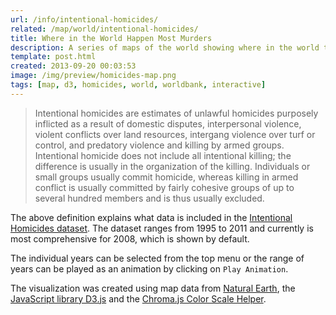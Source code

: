 ```yaml
---
url: /info/intentional-homicides/
related: /map/world/intentional-homicides/
title: Where in the World Happen Most Murders
description: A series of maps of the world showing where in the world the least and the most murders happen for the years 1995 to 2011.
template: post.html
created: 2013-09-20 00:03:53
image: /img/preview/homicides-map.png
tags: [map, d3, homicides, world, worldbank, interactive]
---
```


> Intentional homicides are estimates of unlawful homicides purposely inflicted as a result of domestic disputes, interpersonal violence, violent conflicts over land resources, intergang violence over turf or control, and predatory violence and killing by armed groups. Intentional homicide does not include all intentional killing; the difference is usually in the organization of the killing. Individuals or small groups usually commit homicide, whereas killing in armed conflict is usually committed by fairly cohesive groups of up to several hundred members and is thus usually excluded.

The above definition explains what data is included in the
[Intentional Homicides dataset](http://data.worldbank.org/indicator/VC.IHR.PSRC.P5).
The dataset ranges from 1995 to 2011 and currently is most comprehensive for 2008,
which is shown by default.

The individual years can be selected from the top menu or the range of years
can be played as an animation by clicking on `Play Animation`.

The visualization was created using map data from
[Natural Earth](http://www.naturalearthdata.com/downloads/),
the [JavaScript library D3.js](http://d3js.org/) and the
[Chroma.js Color Scale Helper](https://vis4.net/labs/multihue/).